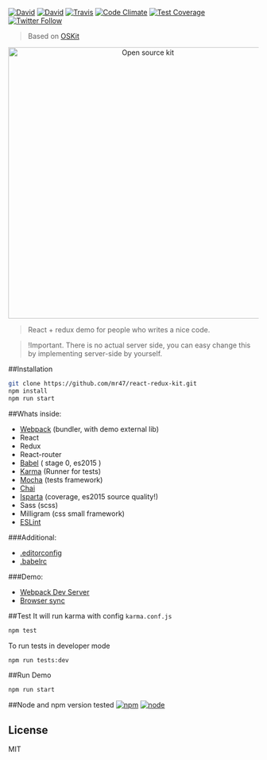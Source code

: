 [![David](https://img.shields.io/david/mr47/react-redux-kit.svg)]()
[![David](https://img.shields.io/david/dev/mr47/react-redux-kit.svg)]()
[![Travis](https://img.shields.io/travis/mr47/react-redux-kit.svg)]()
[![Code Climate](https://codeclimate.com/github/mr47/react-redux-kit/badges/gpa.svg)](https://codeclimate.com/github/mr47/react-redux-kit)
[![Test Coverage](https://codeclimate.com/github/mr47/react-redux-kit/badges/coverage.svg)](https://codeclimate.com/github/mr47/react-redux-kit/coverage)
[![Twitter Follow](https://img.shields.io/twitter/follow/seekmode.svg?style=social)](https://twitter.com/seekmode)

> Based on [OSKit](https://github.com/mr47/opensource-kit)

<p align="center">
    <img alt="Open source kit" src="https://raw.githubusercontent.com/mr47/opensource-kit/master/tmp/oskit.png" width="546">
</p>

> React + redux demo for people who writes a nice code.

>!Important. There is no actual server side, you can easy change this by implementing server-side by yourself.

##Installation
```sh
git clone https://github.com/mr47/react-redux-kit.git
npm install
npm run start
```

##Whats inside:

 - [Webpack](https://webpack.github.io/) (bundler, with demo external lib)
 - React
 - Redux
 - React-router
 - [Babel](https://babeljs.io) ( stage 0, es2015 ) 
 - [Karma](https://karma-runner.github.io) (Runner for tests)
 - [Mocha](https://mochajsorg/) (tests framework)
 - [Chai](http://chaijs.com/)
 - [Isparta](https://github.com/douglasduteil/isparta) (coverage, es2015 source quality!)
 - Sass (scss)
 - Milligram (css small framework)
 - [ESLint](https://github.com/eslint/eslint)

###Additional:

 - [.editorconfig](http://editorconfig.org/)
 - [.babelrc](https://babeljs.io/docs/usage/babelrc/)

###Demo:

 - [Webpack Dev Server](https://webpack.github.io/docs/webpack-dev-server.html)
 - [Browser sync](https://www.browsersync.io/)

##Test
It will run karma with config `karma.conf.js`
```sh
npm test
```
To run tests in developer mode
```sh
npm run tests:dev
```
##Run Demo
```sh
npm run start
```

##Node and npm version tested
[![npm](https://img.shields.io/npm/v/npm.svg)]() 
[![node](https://img.shields.io/badge/node-%3E%3D5.0.0-green.svg)]() 

## License
MIT

